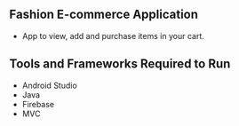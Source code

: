 ## Fashion E-commerce Application

- App to view, add and purchase items in your cart.

## Tools and Frameworks Required to Run 

-	Android Studio
-	Java
-	Firebase
-	MVC

